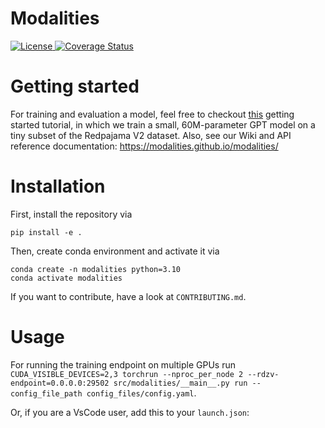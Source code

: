 # Modalities

[
![License](https://img.shields.io/badge/License-MIT-blue.svg)
](https://opensource.org/licenses/MIT')
[
![Coverage Status](https://coveralls.io/repos/github/Modalities/modalities/badge.svg)
](https://coveralls.io/github/Modalities/modalities)



# Getting started
For training and evaluation a model, feel free to checkout [this](https://github.com/Modalities/modalities/blob/main/examples/getting_started/getting_started_example.md) getting started tutorial, in which we train a small, 60M-parameter GPT model on a tiny subset of the Redpajama V2 dataset. 
Also, see our Wiki and API reference documentation: https://modalities.github.io/modalities/

# Installation

First, install the repository via

```
pip install -e . 
```

Then, create conda environment and activate it via 
```
conda create -n modalities python=3.10
conda activate modalities
```

If you want to contribute, have a look at `CONTRIBUTING.md`.



# Usage
For running the training endpoint on multiple GPUs run `CUDA_VISIBLE_DEVICES=2,3 torchrun --nproc_per_node 2 --rdzv-endpoint=0.0.0.0:29502 src/modalities/__main__.py run --config_file_path config_files/config.yaml`.

Or, if you are a VsCode user, add this to your `launch.json`: